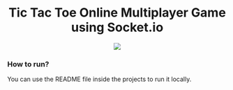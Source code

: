 <div align="center">

# Tic Tac Toe Online Multiplayer Game using Socket.io

<a align="center" href="https://youtu.be/aA_SdbGD64E"><img src="https://i.imgur.com/PmQyGRO.png" /></a>

</div>


### How to run?
You can use the README file inside the projects to run it locally.
